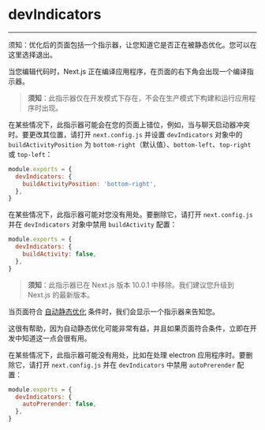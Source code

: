 # devIndicators

---

须知：优化后的页面包括一个指示器，让您知道它是否正在被静态优化。您可以在这里选择退出。

<AppOnly>

当您编辑代码时，Next.js 正在编译应用程序，在页面的右下角会出现一个编译指示器。

> **须知**：此指示器仅在开发模式下存在，不会在生产模式下构建和运行应用程序时出现。

在某些情况下，此指示器可能会在您的页面上错位，例如，当与聊天启动器冲突时。要更改其位置，请打开 `next.config.js` 并设置 `devIndicators` 对象中的 `buildActivityPosition` 为 `bottom-right`（默认值）、`bottom-left`、`top-right` 或 `top-left`：

```js filename="next.config.js"
module.exports = {
  devIndicators: {
    buildActivityPosition: 'bottom-right',
  },
}
```

在某些情况下，此指示器可能对您没有用处。要删除它，请打开 `next.config.js` 并在 `devIndicators` 对象中禁用 `buildActivity` 配置：

```js filename="next.config.js"
module.exports = {
  devIndicators: {
    buildActivity: false,
  },
}
```

</AppOnly>

<PagesOnly>

> **须知**：此指示器已在 Next.js 版本 10.0.1 中移除。我们建议您升级到 Next.js 的最新版本。

当页面符合 [自动静态优化](/docs/pages/building-your-application/rendering/automatic-static-optimization) 条件时，我们会显示一个指示器来告知您。

这很有帮助，因为自动静态优化可能非常有益，并且如果页面符合条件，立即在开发中知道这一点会很有用。

在某些情况下，此指示器可能没有用处，比如在处理 electron 应用程序时。要删除它，请打开 `next.config.js` 并在 `devIndicators` 中禁用 `autoPrerender` 配置：

```js filename="next.config.js"
module.exports = {
  devIndicators: {
    autoPrerender: false,
  },
}
```

</PagesOnly>